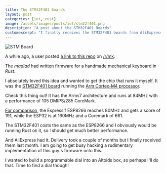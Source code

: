 ```yaml
---
title: The STM32F401 Boards
layout: post
categories: [iot, rust]
image: /assets/images/posts/iot/stm32f401.png
description: "A post about the STM32F401 Boards"
customexcerpt: "I finally receives the STM32F401 boards from AliExpress!"
---
```


![STM Board]()


A while ago, a user posted [a link to this repo](https://github.com/TeXitoi/keyberon) on [/r/mk](https://www.reddit.com/r/mk).

The *madlad* had written firmware for a handmade mechanical keyboard in *Rust*.

I absolutely loved this idea and wanted to get the chip that runs it myself. It was the [STM32F401 board](https://www.st.com/en/microcontrollers-microprocessors/stm32f401.html) running the [Arm Cortex-M4 processor](https://developer.arm.com/ip-products/processors/cortex-m/cortex-m4).

Check this thing out! It has the Armv7 architecture and runs at 84MHz with a performance of 105 DMIPS/285 CoreMark.

[For comparison,](https://www.eembc.org/viewer/?benchmark_seq=13243,13244) the Espressif ESP8266 reaches 80MHz and gets a score of 191, while the ESP32 is at 160MHz and a Coremark of 661.

The STM32F401 costs the same as the ESP8266 and I obviously would be running Rust on it, so I should get much better performance.

And AliExpress had it. Delivery took a couple of months but I finally received them last month. I am going to get busy hacking a rudimentary implementation of this guy's firmware onto this.

I wanted to build a programmable dial into an Altoids box, so perhaps I'll do that. Time to find a dial though!

